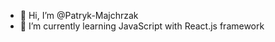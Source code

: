 - 👋 Hi, I’m @Patryk-Majchrzak
- 🌱 I’m currently learning JavaScript with React.js framework

<!---
Patryk-Majchrzak/Patryk-Majchrzak is a ✨ special ✨ repository because its `README.md` (this file) appears on your GitHub profile.
You can click the Preview link to take a look at your changes.
--->
